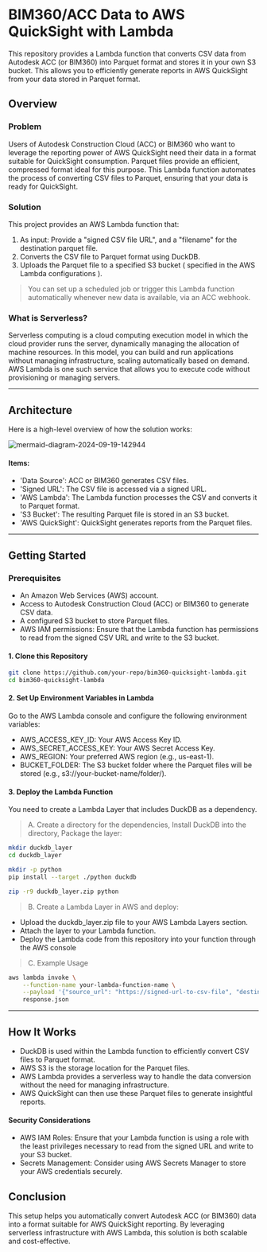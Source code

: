 # BIM360/ACC Data to AWS QuickSight with Lambda

This repository provides a Lambda function that converts CSV data from Autodesk ACC (or BIM360) into Parquet format and stores it in your own S3 bucket. This allows you to efficiently generate reports in AWS QuickSight from your data stored in Parquet format.

## Overview

### Problem

Users of Autodesk Construction Cloud (ACC) or BIM360 who want to leverage the reporting power of AWS QuickSight need their data in a format suitable for QuickSight consumption. Parquet files provide an efficient, compressed format ideal for this purpose. This Lambda function automates the process of converting CSV files to Parquet, ensuring that your data is ready for QuickSight.

### Solution

This project provides an AWS Lambda function that:

1. As input:  Provide a "signed CSV file URL", and a "filename" for the destination parquet file.
2. Converts the CSV file to Parquet format using DuckDB.
3. Uploads the Parquet file to a specified S3 bucket ( specified in the AWS Lambda configurations ).

> You can set up a scheduled job or trigger this Lambda function automatically whenever new data is available, via an ACC webhook.


### What is Serverless?

Serverless computing is a cloud computing execution model in which the cloud provider runs the server, dynamically managing the allocation of machine resources. In this model, you can build and run applications without managing infrastructure, scaling automatically based on demand. AWS Lambda is one such service that allows you to execute code without provisioning or managing servers.

<hr>

## Architecture

Here is a high-level overview of how the solution works:

![mermaid-diagram-2024-09-19-142944](https://github.com/user-attachments/assets/b5ba09dc-2d70-4c3d-bed9-91f10dff7459)



#### Items:
- 'Data Source': ACC or BIM360 generates CSV files.
- 'Signed URL': The CSV file is accessed via a signed URL.
- 'AWS Lambda': The Lambda function processes the CSV and converts it to Parquet format.
- 'S3 Bucket': The resulting Parquet file is stored in an S3 bucket.
- 'AWS QuickSight': QuickSight generates reports from the Parquet files.

<hr>

## Getting Started

### Prerequisites

-	An Amazon Web Services (AWS) account.
-	Access to Autodesk Construction Cloud (ACC) or BIM360 to generate CSV data.
-	A configured S3 bucket to store Parquet files.
-	AWS IAM permissions: Ensure that the Lambda function has permissions to read from the signed CSV URL and write to the S3 bucket.


#### 1. Clone this Repository

```bash
git clone https://github.com/your-repo/bim360-quicksight-lambda.git
cd bim360-quicksight-lambda
```

#### 2. Set Up Environment Variables in Lambda

Go to the AWS Lambda console and configure the following environment variables:

-	AWS_ACCESS_KEY_ID: Your AWS Access Key ID.
-	AWS_SECRET_ACCESS_KEY: Your AWS Secret Access Key.
-	AWS_REGION: Your preferred AWS region (e.g., us-east-1).
-	BUCKET_FOLDER: The S3 bucket folder where the Parquet files will be stored (e.g., s3://your-bucket-name/folder/).

#### 3. Deploy the Lambda Function

You need to create a Lambda Layer that includes DuckDB as a dependency.

> A. Create a directory for the dependencies, Install DuckDB into the directory, Package the layer:

```bash
mkdir duckdb_layer
cd duckdb_layer

mkdir -p python
pip install --target ./python duckdb

zip -r9 duckdb_layer.zip python
```

> B. Create a Lambda Layer in AWS and deploy:

-	Upload the duckdb_layer.zip file to your AWS Lambda Layers section.
-	Attach the layer to your Lambda function.
- Deploy the Lambda code from this repository into your function through the AWS console

> C. Example Usage

```bash
aws lambda invoke \
    --function-name your-lambda-function-name \
    --payload '{"source_url": "https://signed-url-to-csv-file", "destination_filename": "output.parquet"}' \
    response.json
```

<hr>

## How It Works

-	DuckDB is used within the Lambda function to efficiently convert CSV files to Parquet format.
-	AWS S3 is the storage location for the Parquet files.
-	AWS Lambda provides a serverless way to handle the data conversion without the need for managing infrastructure.
-	AWS QuickSight can then use these Parquet files to generate insightful reports.

#### Security Considerations

-	AWS IAM Roles: Ensure that your Lambda function is using a role with the least privileges necessary to read from the signed URL and write to your S3 bucket.
-	Secrets Management: Consider using AWS Secrets Manager to store your AWS credentials securely.

## Conclusion

This setup helps you automatically convert Autodesk ACC (or BIM360) data into a format suitable for AWS QuickSight reporting. By leveraging serverless infrastructure with AWS Lambda, this solution is both scalable and cost-effective.
